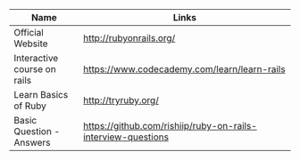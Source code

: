 Name | Links 
------------ | ------------- 
Official Website | http://rubyonrails.org/ 
Interactive course on rails | https://www.codecademy.com/learn/learn-rails
Learn Basics of Ruby | http://tryruby.org/
Basic Question - Answers | https://github.com/rishiip/ruby-on-rails-interview-questions